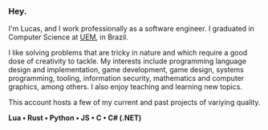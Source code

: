 ### Hey.

I'm Lucas, and I work professionally as a software engineer. I graduated in Computer Science at [UEM](http://www.uem.br/), in Brazil.

I like solving problems that are tricky in nature and which require a good dose of creativity to tackle. My interests include programming language design and implementation, game development, game design, systems programming, tooling, information security, mathematics and computer graphics, among others. I also enjoy teaching and learning new topics.

This account hosts a few of my current and past projects of variying quality.

**Lua • Rust • Python • JS • C • C# (.NET)**
<!--
**LucasWolschick/LucasWolschick** is a ✨ _special_ ✨ repository because its `README.md` (this file) appears on your GitHub profile.

Here are some ideas to get you started:

- 🔭 I’m currently working on ...
- 🌱 I’m currently learning ...
- 👯 I’m looking to collaborate on ...
- 🤔 I’m looking for help with ...
- 💬 Ask me about ...
- 📫 How to reach me: ...
- 😄 Pronouns: ...
- ⚡ Fun fact: ...
-->
